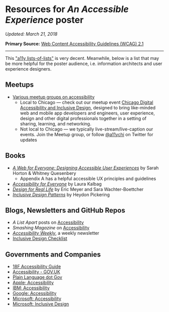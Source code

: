 # Resources for _An Accessible Experience_ poster

_Updated: March 21, 2018_

**Primary Source:** [Web Content Accessibility Guidelines (WCAG) 2.1](https://www.w3.org/TR/WCAG21/)

- - - - -

This ["a11y lists-of-lists"](https://github.com/accessibility/a11y-lists-of-lists) is very decent. Meanwhile, below is a list that may be more helpful for the poster audience, i.e. information architects and user experience designers.

## Meetups
- [Various meetup groups on accessibility](https://www.meetup.com/topics/accessibility/all/)
  - Local to Chicago — check out our meetup event [Chicago Digital Accessibility and Inclusive Design](https://www.meetup.com/a11ychi/), designed to bring like-minded web and mobile app developers and engineers, user experience, design and other digital professionals together in a setting of sharing, learning, and networking.
  - Not local to Chicago — we typically live-stream/live-caption our events. Join the Meetup group, or follow [@a11ychi](https://twitter.com/a11ychi) on Twitter for updates

## Books
- [_A Web for Everyone: Designing Accessible User Experiences_](https://rosenfeldmedia.com/books/a-web-for-everyone/) by Sarah Horton & Whitney Quesenbery
  - Appendix A has a helpful accessible UX principles and guidelines
- [_Accessibility for Everyone_](https://abookapart.com/products/accessibility-for-everyone) by Laura Kalbag
- [_Design for Real Life_](https://abookapart.com/products/design-for-real-life) by Eric Meyer and Sara Wachter-Boettcher
- [_Inclusive Design Patterns_](https://shop.smashingmagazine.com/products/inclusive-design-patterns) by Heydon Pickering  

## Blogs, Newsletters and GitHub Repos
- _A List Apart_ posts on [Accessibility](https://alistapart.com/topic/accessibility)
- _Smashing Magazine_ on [Accessibility](https://www.smashingmagazine.com/category/accessibility/)
- [_Accessibility Weekly_](http://a11yweekly.com/), a weekly newsletter
- [Inclusive Design Checklist](https://github.com/Heydon/inclusive-design-checklist)

## Governments and Companies
- [18F Accessibility Guide](https://accessibility.18f.gov/)
- [Accessibility - GOV.UK](https://www.gov.uk/help/accessibility)
- [Plain Language dot Gov](https://plainlanguage.gov/)
- [Apple; Accessibility](https://www.apple.com/accessibility/)
- [IBM: Accessibility](https://www-03.ibm.com/able/)
- [Google: Accessibility](https://www.google.com/accessibility/)
- [Microsoft: Accessibility](https://www.microsoft.com/en-us/accessibility/)
- [Microsoft: Inclusive Design](https://www.microsoft.com/en-us/design/inclusive)
